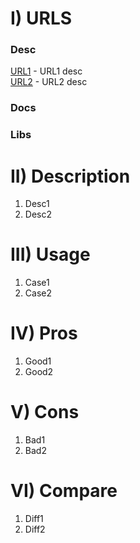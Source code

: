 # I) URLS

### Desc
[URL1](https://usrl1.com/) - URL1 desc\
[URL2](https://usrl2.com/) - URL2 desc

### Docs

### Libs



# II) Description
1) Desc1
2) Desc2


# III) Usage
1) Case1
2) Case2

# IV) Pros
1) Good1
2) Good2

# V) Cons
1) Bad1
2) Bad2

# VI) Compare
1) Diff1
2) Diff2
